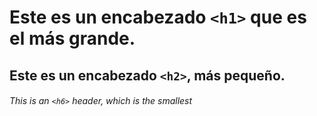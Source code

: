 # Este es un encabezado `<h1>` que es el más grande.

## Este es un encabezado `<h2>`, más pequeño.

###### This is an `<h6>` header, which is the smallest
